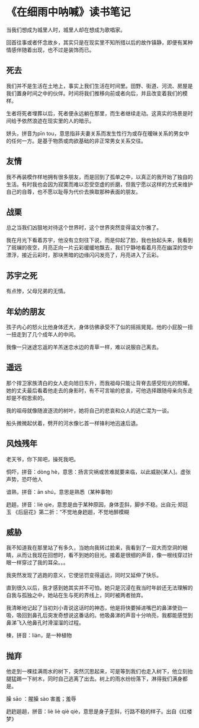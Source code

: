 # 《在细雨中呐喊》读书笔记

当我们想成为城里人时，城里人却在想成为歌唱家。

回首往事或者怀念故乡，其实只是在现实里不知所措以后的故作镇静，即便有某种情感伴随着出现，也不过是装饰而已。

## 死去

我们并不是生活在土地上，事实上我们生活在时间里。田野、街道、河流、房屋是我们置身时间之中的伙伴。时间将我们推移向前或者向后，并且改变着我们的模样。

生者将死者埋葬以后，死者便永远躺在那里，而生者继续走动。这真实的场景是时间给予依然浪迹在现实里的人的暗示。

姘头，拼音为pīn tou，意思指非夫妻关系而发生性行为或存在暧昧关系的男女中的任何一方。是基于物质或肉欲基础的非正常男女关系交往。

## 友情

我不再装模作样地拥有很多朋友，而是回到了孤单之中，以真正的我开始了独自的生活。有时我也会因为寂寞而难以忍受空虚的折磨，但我宁愿以这样的方式来维护自己的自尊，也不愿以耻辱为代价去换取那种表面的朋友。

## 战栗

总之当我们凶狠地对待这个世界时，这个世界突然变得温文尔雅了。

我在月光下看着苏宇，他没有立刻往下说，而是仰起了脸，我也抬起头来，我看到了斑斓的夜空，月亮正向一片云彩缓缓地飘去，我们宁静地看着月亮在幽深的空中漂浮，接近云彩时，那块黑暗的边缘闪闪发亮了，月亮进入了云彩。

## 苏宇之死

有点惨，父母兄弟的无情。

## 年幼的朋友

孩子内心的怒火比他身体还大，身体彷佛承受不了似的摇摇晃晃。他的小屁股一扭一扭走到了几个成年人的中间。

我像一只迷途忘返的羊羔迷恋水边的青草一样，难以说服自己离去。

## 遥远

那个捍卫家族清白的女人走向旭日东升，而我祖母只能让背脊去感受阳光的照耀。她的丈夫最后看着他走去的身影时，有不可言喻的悲哀，可他选择跟随母亲向东走却是不假思索的。

我的祖母就像随波逐流的树叶，她将自己的悲哀和众人的逃亡混为一谈。

船头微微起伏着，劈开的河水像匕首一样锋利地迅速后退。

## 风烛残年

老天爷，你下屌吧，操死我吧。

恫吓，拼音：dòng hè，意思：扬言灾祸或苦难就要来临，以此威胁[某人]。虚张声势，恐吓他人

谙熟，拼音：ān shú，意思是熟悉（某种事物）

趔趄，拼音：liè qie，意思是由于某种原因，身体歪斜，脚步不稳。出自元·郑廷玉 《后庭花》第二折：“不觉地身趔趄，不觉地醉模糊

## 威胁

我不知道我在那里站了有多久，当她向我转过脸来，我看到了一双大而空洞的眼睛，从而让我现在回想时，看不到她的目光。接着是很细的声音，像一根线穿过针眼一样穿过了我的耳朵。。。

我突然发现了逃跑的意义，它使惩罚变得遥远，同时又延伸了快乐。

直到很久以后，我才感到她其实并不可怕，她只是沉浸在我当时年龄还无法理解的自我与孤独之中，她站在生与死的界线上，同时被两者抛弃。

我清晰地记起了当初刘小青说这话时的神态，他是将快要掉进嘴巴的鼻涕使劲一吸，吸回到鼻孔后突发奇想说这番话的。他吸鼻涕的声音十分响亮，我都能感觉到鼻涕飞入他鼻孔时滑溜溜的过程。

楝，拼音：liàn，是一种植物

## 抛弃

他走到一棵挂满雨水的树下，突然沉思起来，可是等到我们也走入树下，他立刻抬腿猛踢一下树木，同时自己逃离了出去。树上的雨水纷纷落下，淋得我们满身都是。

臊 sāo ：腥臊 sào 害羞；羞辱

趔趔趄趄，拼音：liè liè qiè qiè，意思是身子歪斜，行路不稳的样子。出自《红楼梦》
